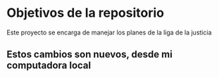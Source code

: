 # Objetivos de la repositorio

Este proyecto se encarga de manejar los planes de la liga de la justicia

## Estos cambios son nuevos, desde mi computadora local